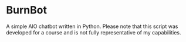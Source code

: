 # BurnBot
A simple AIO chatbot written in Python. Please note that this script was developed for a course and is not fully representative of my capabilities.
